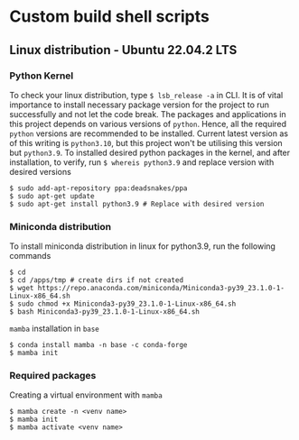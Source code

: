 # Custom build shell scripts

## Linux distribution - Ubuntu 22.04.2 LTS

### Python Kernel
To check your linux distribution, type `$ lsb_release -a` in CLI. It is of vital importance to install necessary package version for the project to run successfully and not let the code break. The packages and applications in this project depends on various versions of `python`. Hence, all the required `python` versions are recommended to be installed. Current latest version as of this writing is `python3.10`, but this project won't be utilising this version but `python3.9`. To installed desired python packages in the kernel, and after installation, to verify, run `$ whereis python3.9` and replace version with desired versions
```
$ sudo add-apt-repository ppa:deadsnakes/ppa
$ sudo apt-get update
$ sudo apt-get install python3.9 # Replace with desired version
```

### Miniconda distribution
To install miniconda distribution in linux for python3.9, run the following commands
```
$ cd
$ cd /apps/tmp # create dirs if not created
$ wget https://repo.anaconda.com/miniconda/Miniconda3-py39_23.1.0-1-Linux-x86_64.sh
$ sudo chmod +x Miniconda3-py39_23.1.0-1-Linux-x86_64.sh
$ bash Miniconda3-py39_23.1.0-1-Linux-x86_64.sh
```

`mamba` installation in `base`
```
$ conda install mamba -n base -c conda-forge
$ mamba init
```

### Required packages
Creating a virtual environment with `mamba`
```
$ mamba create -n <venv name>
$ mamba init
$ mamba activate <venv name> 
```
